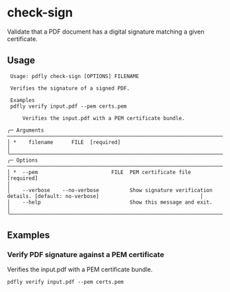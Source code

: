 # check-sign

Validate that a PDF document has a digital signature matching a given certificate.

## Usage

```
 Usage: pdfly check-sign [OPTIONS] FILENAME

 Verifies the signature of a signed PDF.

 Examples
 pdfly verify input.pdf --pem certs.pem

     Verifies the input.pdf with a PEM certificate bundle.

╭─ Arguments ──────────────────────────────────────────────────────────────────────────────────────────────────────────────────────╮
│ *    filename      FILE  [required]                                                                                              │
╰──────────────────────────────────────────────────────────────────────────────────────────────────────────────────────────────────╯
╭─ Options ────────────────────────────────────────────────────────────────────────────────────────────────────────────────────────╮
│ *  --pem                        FILE  PEM certificate file [required]                                                            │
│    --verbose    --no-verbose          Show signature verification details. [default: no-verbose]                                 │
│    --help                             Show this message and exit.                                                                │
╰──────────────────────────────────────────────────────────────────────────────────────────────────────────────────────────────────╯
```

## Examples

### Verify PDF signature against a PEM certificate

Verifies the input.pdf with a PEM certificate bundle.

```
pdfly verify input.pdf --pem certs.pem
```
